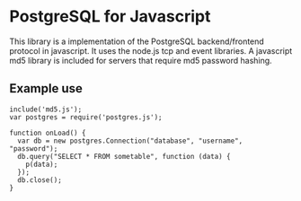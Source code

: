 # PostgreSQL for Javascript

This library is a implementation of the PostgreSQL backend/frontend protocol in javascript.
It uses the node.js tcp and event libraries.  A javascript md5 library is included for servers that require md5 password hashing.

## Example use

    include('md5.js');
    var postgres = require('postgres.js');

    function onLoad() {
      var db = new postgres.Connection("database", "username", "password");
      db.query("SELECT * FROM sometable", function (data) {
        p(data);    
      });
      db.close();
    }


